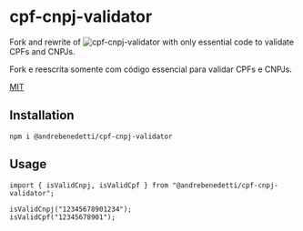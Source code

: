 # cpf-cnpj-validator

Fork and rewrite of ![cpf-cnpj-validator](https://github.com/carvalhoviniciusluiz/cpf-cnpj-validator) with only essential code to validate CPFs and CNPJs.

Fork e reescrita somente com código essencial para validar CPFs e CNPJs.

[MIT](http://opensource.org/licenses/MIT)

## Installation

`npm i @andrebenedetti/cpf-cnpj-validator`

## Usage

```
import { isValidCnpj, isValidCpf } from "@andrebenedetti/cpf-cnpj-validator";

isValidCnpj("12345678901234");
isValidCpf("12345678901");
```

